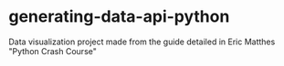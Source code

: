 # generating-data-api-python
Data visualization project made from the guide detailed in Eric Matthes "Python Crash Course"
